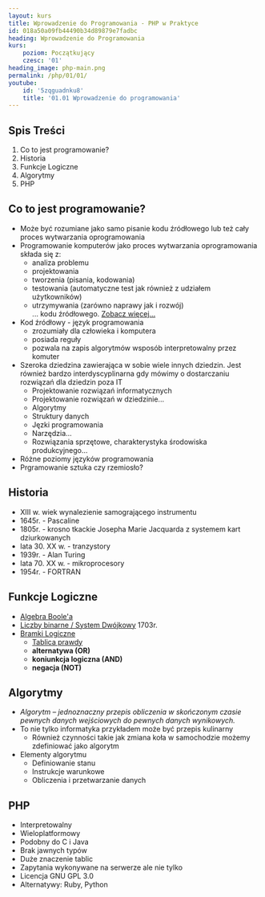 ```yaml
---
layout: kurs
title: Wprowadzenie do Programowania - PHP w Praktyce
id: 018a50a09fb44490b34d89879e7fadbc
heading: Wprowadzenie do Programowania
kurs:
    poziom: Początkujący
    czesc: '01'
heading_image: php-main.png
permalink: /php/01/01/
youtube:
    id: '5zqguadnku8'
    title: '01.01 Wprowadzenie do programowania'
---
```


## Spis Treści
1. Co to jest programowanie?
2. Historia
3. Funkcje Logiczne
4. Algorytmy
5. PHP

## Co to jest programowanie?
- Może być rozumiane jako samo pisanie kodu źródłowego lub też cały proces wytwarzania oprogramowania
- Programowanie komputerów jako proces wytwarzania oprogramowania składa się z:
    - analiza problemu
    - projektowania
    - tworzenia (pisania, kodowania)
    - testowania (automatyczne test jak również z udziałem użytkowników)
    - utrzymywania (zarówno naprawy jak i rozwój)  
... kodu źródłowego. [Zobacz więcej...](https://pl.wikipedia.org/wiki/Programowanie_komputer%C3%B3w)
- Kod źródłowy - język programowania
    - zrozumiały dla człowieka i komputera
    - posiada reguły
    - pozwala na zapis algorytmów wsposób interpretowalny przez komuter
- Szeroka dziedzina zawierająca w sobie wiele innych dziedzin. Jest również bardzo interdyscyplinarna gdy mówimy o dostarczaniu rozwiązań dla dziedzin poza IT
    - Projektowanie rozwiązań informatycznych
    - Projektowanie rozwiązań w dziedzinie...
    - Algorytmy
    - Struktury danych
    - Jęzki programowania
    - Narzędzia...
    - Rozwiązania sprzętowe, charakterystyka środowiska produkcyjnego...
- Różne poziomy języków programowania
- Prgramowanie sztuka czy rzemiosło?

## Historia
- XIII w. wiek wynalezienie samogrającego instrumentu
- 1645r. - Pascaline
- 1805r. - krosno tkackie Josepha Marie Jacquarda z systemem kart dziurkowanych
- lata 30. XX w. - tranzystory
- 1939r. - Alan Turing
- lata 70. XX w. - mikroprocesory
- 1954r. - FORTRAN

## Funkcje Logiczne
- [Algebra Boole'a](https://pl.wikipedia.org/wiki/Algebra_Boole%E2%80%99a)
- [Liczby binarne / System Dwójkowy](https://pl.wikipedia.org/wiki/Dw%C3%B3jkowy_system_liczbowy) 1703r.
- [Bramki Logiczne](https://pl.wikipedia.org/wiki/Bramka_logiczna)
    - [Tablica prawdy](https://pl.wikipedia.org/wiki/Tablica_prawdy)
    - **alternatywa (OR)**
    - **koniunkcja logiczna (AND)**
    - **negacja (NOT)**

## Algorytmy
- *Algorytm – jednoznaczny przepis obliczenia w skończonym czasie pewnych danych wejściowych do pewnych danych wynikowych.*
- To nie tylko informatyka przykładem może być przepis kulinarny
    - Również czynności takie jak zmiana koła w samochodzie możemy zdefiniować jako algorytm
- Elementy algorytmu
    - Definiowanie stanu
    - Instrukcje warunkowe
    - Obliczenia i przetwarzanie danych

## PHP
- Interpretowalny
- Wieloplatformowy
- Podobny do C i Java
- Brak jawnych typów
- Duże znaczenie tablic
- Zapytania wykonywane na serwerze ale nie tylko
- Licencja GNU GPL 3.0
- Alternatywy: Ruby, Python
